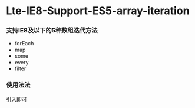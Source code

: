 # Lte-IE8-Support-ES5-array-iteration
### 支持IE8及以下的5种数组迭代方法
* forEach
* map
* some
* every
* filter
### 使用法法
引入即可

